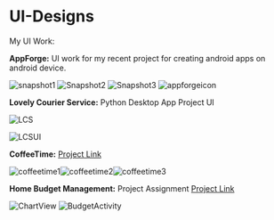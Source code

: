 # UI-Designs
My UI Work:

**AppForge:** UI work for my recent project for creating android apps on android device.

![snapshot1](https://user-images.githubusercontent.com/46577873/101269190-02672880-3792-11eb-9fc5-9f5e7a505514.JPG)  ![Snapshot2](https://user-images.githubusercontent.com/46577873/101269195-1ad74300-3792-11eb-90a3-99bb4e1bdbc6.JPG)  ![Snapshot3](https://user-images.githubusercontent.com/46577873/101269200-36dae480-3792-11eb-9079-6df6e34b651d.JPG)  ![appforgeicon](https://user-images.githubusercontent.com/46577873/101269092-cc757480-3790-11eb-87f2-646674ef3fde.JPG)



**Lovely Courier Service:** Python Desktop App Project UI

![LCS](https://user-images.githubusercontent.com/46577873/101269277-6f2ef280-3793-11eb-8032-0055f23454c8.JPG)

![LCSUI](https://user-images.githubusercontent.com/46577873/101269389-70145400-3794-11eb-968a-15f4d14f3cf0.png)



**CoffeeTime:** [Project Link](https://github.com/rupesh-kumar-lpu/Coffee_Time)

![coffeetime1](https://user-images.githubusercontent.com/46577873/101269567-1a40ab80-3796-11eb-950b-39d836a69900.jpg)![coffeetime2](https://user-images.githubusercontent.com/46577873/101269584-5b38c000-3796-11eb-96e9-2a28e0814e96.jpg)![coffeetime3](https://user-images.githubusercontent.com/46577873/101269586-612ea100-3796-11eb-878b-36a4e25de706.jpg)



**Home Budget Management:** Project Assignment [Project Link](https://github.com/rupesh-kumar-lpu/Home-Budget-Managemnt)

![ChartView](https://user-images.githubusercontent.com/46577873/101269658-398c0880-3797-11eb-8b5f-5ed679327171.JPG)
![BudgetActivity](https://user-images.githubusercontent.com/46577873/101269659-3b55cc00-3797-11eb-87a6-baec21f2c405.JPG)
